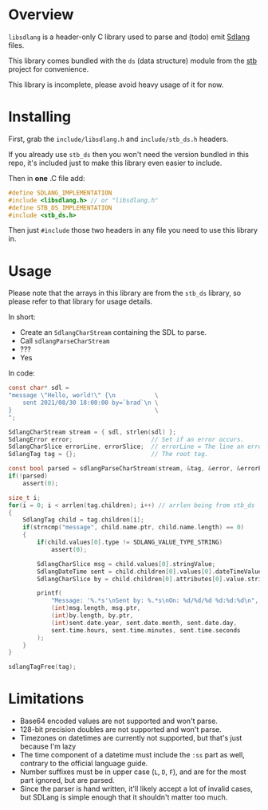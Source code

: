 # Overview

`libsdlang` is a header-only C library used to parse and (todo) emit [Sdlang](https://sdlang.org/) files.

This library comes bundled with the `ds` (data structure) module from the [stb](https://github.com/nothings/stb) project for convenience.

This library is incomplete, please avoid heavy usage of it for now.

# Installing

First, grab the `include/libsdlang.h` and `include/stb_ds.h` headers.

If you already use `stb_ds` then you won't need the version bundled in this repo, it's included just to make this library even easier to include.

Then in **one** .C file add:

```c
#define SDLANG_IMPLEMENTATION
#include <libsdlang.h> // or "libsdlang.h"
#define STB_DS_IMPLEMENTATION
#include <stb_ds.h>
```

Then just `#include` those two headers in any file you need to use this library in.

# Usage

Please note that the arrays in this library are from the `stb_ds` library, so please refer to that library for
usage details.

In short:

* Create an `SdlangCharStream` containing the SDL to parse.
* Call `sdlangParseCharStream`
* ???
* Yes

In code:

```c
const char* sdl = 
"message \"Hello, world!\" {\n           \
    sent 2021/08/30 18:00:00 by=`brad`\n \
}                                        \
";

SdlangCharStream stream = { sdl, strlen(sdl) };
SdlangError error;                      // Set if an error occurs.
SdlangCharSlice errorLine, errorSlice;  // errorLine = The line an error happened, errorSlice = The text that (probably) caused the error.
SdlangTag tag = {};                     // The root tag.

const bool parsed = sdlangParseCharStream(stream, &tag, &error, &errorLine, &errorSlice);
if(!parsed)
    assert(0);

size_t i;
for(i = 0; i < arrlen(tag.children); i++) // arrlen being from stb_ds
{
    SdlangTag child = tag.children[i];
    if(strncmp("message", child.name.ptr, child.name.length) == 0)
    {
        if(child.values[0].type != SDLANG_VALUE_TYPE_STRING)
            assert(0);

        SdlangCharSlice msg = child.values[0].stringValue;
        SdlangDateTime sent = child.children[0].values[0].dateTimeValue;
        SdlangCharSlice by = child.children[0].attributes[0].value.stringValue;

        printf(
            "Message: '%.*s'\nSent by: %.*s\nOn: %d/%d/%d %d:%d:%d\n",
            (int)msg.length, msg.ptr,
            (int)by.length, by.ptr,
            (int)sent.date.year, sent.date.month, sent.date.day,
            sent.time.hours, sent.time.minutes, sent.time.seconds
        );
    }
}

sdlangTagFree(tag);
```

# Limitations

* Base64 encoded values are not supported and won't parse.
* 128-bit precision doubles are not supported and won't parse.
* Timezones on datetimes are currently not supported, but that's just because I'm lazy
* The time component of a datetime must include the `:ss` part as well, contrary to the official language guide.
* Number suffixes must be in upper case (`L`, `D`, `F`), and are for the most part ignored, but are parsed.
* Since the parser is hand written, it'll likely accept a lot of invalid cases, but SDLang is simple enough that it shouldn't matter too much.
